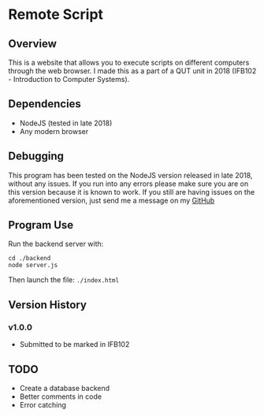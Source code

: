 # Remote Script
## Overview
This is a website that allows you to execute scripts on different computers through the web browser. I made this as a part of a QUT unit in 2018 (IFB102 - Introduction to Computer Systems).

## Dependencies
* NodeJS (tested in late 2018)
* Any modern browser

## Debugging
This program has been tested on the NodeJS version released in late 2018, without any issues. If you run into any errors please make sure you are on this version because it is known to work. If you still are having issues on the aforementioned version, just send me a message on my [GitHub](https://github.com/mattdocherty314)

## Program Use
Run the backend server with:
```
cd ./backend
node server.js
```
Then launch the file:
`./index.html`

## Version History
### v1.0.0
* Submitted to be marked in IFB102

## TODO
* Create a database backend
* Better comments in code
* Error catching